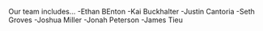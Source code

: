 Our team includes...
    -Ethan BEnton
    -Kai Buckhalter
    -Justin Cantoria
    -Seth Groves
    -Joshua Miller
    -Jonah Peterson
    -James Tieu